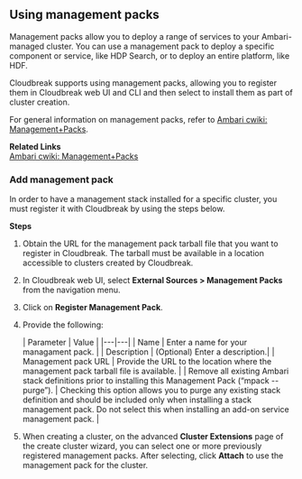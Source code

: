 ## Using management packs

Management packs allow you to deploy a range of services to your Ambari-managed cluster. You can use a management pack to deploy a specific component or service, like HDP Search, or to deploy an entire platform, like HDF.

Cloudbreak supports using management packs, allowing you to register them in Cloudbreak web UI and CLI and then select to install them as part of cluster creation. 

For general information on management packs, refer to [Ambari cwiki: Management+Packs](https://cwiki.apache.org/confluence/display/AMBARI/Management+Packs).  

**Related Links**  
[Ambari cwiki: Management+Packs](https://cwiki.apache.org/confluence/display/AMBARI/Management+Packs)  


### Add management pack

In order to have a management stack installed for a specific cluster, you must register it with Cloudbreak by using the steps below.

**Steps**

1. Obtain the URL for the management pack tarball file that you want to register in Cloudbreak. The tarball  must be available in a location accessible to clusters created by Cloudbreak.  

1. In Cloudbreak web UI, select **External Sources > Management Packs** from the navigation menu. 

3. Click on **Register Management Pack**. 

4. Provide the following:

    | Parameter | Value |
|---|---|
| Name | Enter a name for your managament pack. |
| Description | (Optional) Enter a description.|
| Management pack URL | Provide the URL to the location where the management pack tarball file is available. |
| Remove all existing Ambari stack definitions prior to installing this Management Pack (“mpack --purge”).
| Checking this option allows you to purge any existing stack definition and should be included only when installing a stack management pack. Do not select this when installing an add-on service management pack. |
    
4. When creating a cluster, on the advanced **Cluster Extensions** page of the create cluster wizard, you can select one or more previously registered management packs. After selecting, click **Attach** to use the management pack for the cluster. 



